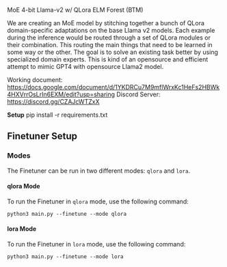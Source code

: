 MoE 4-bit Llama-v2 w/ QLora ELM Forest (BTM)

We are creating an MoE model by stitching together a bunch of QLora domain-specific adaptations on the base Llama v2 models. Each example during the inference would be routed through a set of QLora modules or their combination. This routing the main things that need to be learned in some way or the other. The goal is to solve an existing task better by using specialized domain experts. This is kind of an opensource and efficient attempt to mimic GPT4 with opensource Llama2 model.

Working document: https://docs.google.com/document/d/1YKDRCu7M9mflWrxKc1HeFs2HBWk4HXVrrOsLrIn6EXM/edit?usp=sharing
Discord Server: https://discord.gg/CZAJcWTZxX

**Setup**
  pip install -r requirements.txt


## Finetuner Setup

### Modes
The Finetuner can be run in two different modes: `qlora` and `lora`.

#### qlora Mode
To run the Finetuner in `qlora` mode, use the following command:
```
python3 main.py --finetune --mode qlora
```

#### lora Mode
To run the Finetuner in `lora` mode, use the following command:
```
python3 main.py --finetune --mode lora
```
